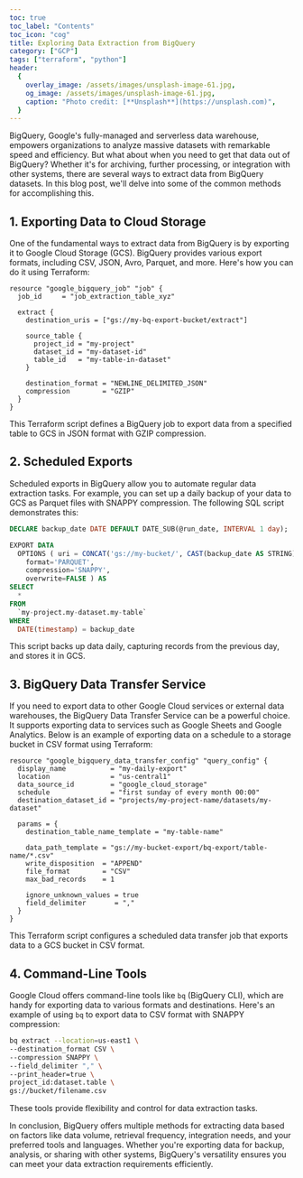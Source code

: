 ```yaml
---
toc: true
toc_label: "Contents"
toc_icon: "cog"
title: Exploring Data Extraction from BigQuery
category: ["GCP"]
tags: ["terraform", "python"]
header:
  {
    overlay_image: /assets/images/unsplash-image-61.jpg,
    og_image: /assets/images/unsplash-image-61.jpg,
    caption: "Photo credit: [**Unsplash**](https://unsplash.com)",
  }
---
```


BigQuery, Google's fully-managed and serverless data warehouse, empowers organizations to analyze massive datasets with remarkable speed and efficiency. But what about when you need to get that data out of BigQuery? Whether it's for archiving, further processing, or integration with other systems, there are several ways to extract data from BigQuery datasets. In this blog post, we'll delve into some of the common methods for accomplishing this.

## 1. Exporting Data to Cloud Storage

One of the fundamental ways to extract data from BigQuery is by exporting it to Google Cloud Storage (GCS). BigQuery provides various export formats, including CSV, JSON, Avro, Parquet, and more. Here's how you can do it using Terraform:

```hcl
resource "google_bigquery_job" "job" {
  job_id     = "job_extraction_table_xyz"

  extract {
    destination_uris = ["gs://my-bq-export-bucket/extract"]
    
    source_table {
      project_id = "my-project"
      dataset_id = "my-dataset-id"
      table_id   = "my-table-in-dataset"
    }

    destination_format = "NEWLINE_DELIMITED_JSON"
    compression        = "GZIP"
  }
}
```

This Terraform script defines a BigQuery job to export data from a specified table to GCS in JSON format with GZIP compression.

## 2. Scheduled Exports

Scheduled exports in BigQuery allow you to automate regular data extraction tasks. For example, you can set up a daily backup of your data to GCS as Parquet files with SNAPPY compression. The following SQL script demonstrates this:

```sql
DECLARE backup_date DATE DEFAULT DATE_SUB(@run_date, INTERVAL 1 day);

EXPORT DATA
  OPTIONS ( uri = CONCAT('gs://my-bucket/', CAST(backup_date AS STRING), '/*.parquet'),
    format='PARQUET',
    compression='SNAPPY',
    overwrite=FALSE ) AS
SELECT
  *
FROM
  `my-project.my-dataset.my-table`
WHERE
  DATE(timestamp) = backup_date
```

This script backs up data daily, capturing records from the previous day, and stores it in GCS.

## 3. BigQuery Data Transfer Service

If you need to export data to other Google Cloud services or external data warehouses, the BigQuery Data Transfer Service can be a powerful choice. It supports exporting data to services such as Google Sheets and Google Analytics. Below is an example of exporting data on a schedule to a storage bucket in CSV format using Terraform:

```hcl
resource "google_bigquery_data_transfer_config" "query_config" {
  display_name           = "my-daily-export"
  location               = "us-central1"
  data_source_id         = "google_cloud_storage"
  schedule               = "first sunday of every month 00:00"
  destination_dataset_id = "projects/my-project-name/datasets/my-dataset"

  params = {
    destination_table_name_template = "my-table-name"
    
    data_path_template = "gs://my-bucket-export/bq-export/table-name/*.csv"
    write_disposition  = "APPEND"
    file_format        = "CSV"
    max_bad_records    = 1

    ignore_unknown_values = true
    field_delimiter       = ","
  }
}
```

This Terraform script configures a scheduled data transfer job that exports data to a GCS bucket in CSV format.

## 4. Command-Line Tools

Google Cloud offers command-line tools like `bq` (BigQuery CLI), which are handy for exporting data to various formats and destinations. Here's an example of using `bq` to export data to CSV format with SNAPPY compression:

```sh
bq extract --location=us-east1 \
--destination_format CSV \
--compression SNAPPY \
--field_delimiter "," \
--print_header=true \
project_id:dataset.table \
gs://bucket/filename.csv
```

These tools provide flexibility and control for data extraction tasks.

In conclusion, BigQuery offers multiple methods for extracting data based on factors like data volume, retrieval frequency, integration needs, and your preferred tools and languages. Whether you're exporting data for backup, analysis, or sharing with other systems, BigQuery's versatility ensures you can meet your data extraction requirements efficiently.